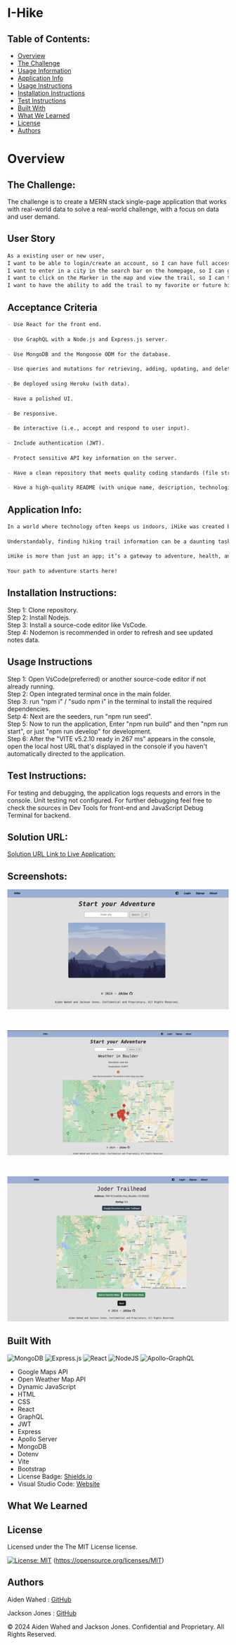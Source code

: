 # I-Hike

## Table of Contents:

- [Overview](#Overview)
- [The Challenge](#The-Challenge)
- [Usage Information](#Usage-Information)
- [Application Info](#Application-Info)
- [Usage Instructions](#Usage-Instructions)
- [Installation Instructions](#Installation-Instructions)
- [Test Instructions](#Test-Instructions)
- [Built With](#Built-With)
- [What We Learned](#What-We-Learned)
- [License](#License)
- [Authors](#Authors)

# Overview

## The Challenge:

The challenge is to create a MERN stack single-page application that works with real-world data to solve a real-world challenge, with a focus on data and user demand.

## User Story

```md
As a existing user or new user,
I want to be able to login/create an account, so I can have full access to the I-Hike site.
I want to enter in a city in the search bar on the homepage, so I can get a map of nearby trails.
I want to click on the Marker in the map and view the trail, so I can then be redirected to the specific trail page displaying a map, trail info, and directions.
I want to have the ability to add the trail to my favorite or future hikes list, so I can view my hikes via the myHikes page with the ability to also remove said hikes.
```

## Acceptance Criteria

```md
- Use React for the front end.

- Use GraphQL with a Node.js and Express.js server.

- Use MongoDB and the Mongoose ODM for the database.

- Use queries and mutations for retrieving, adding, updating, and deleting data.

- Be deployed using Heroku (with data).

- Have a polished UI.

- Be responsive.

- Be interactive (i.e., accept and respond to user input).

- Include authentication (JWT).

- Protect sensitive API key information on the server.

- Have a clean repository that meets quality coding standards (file structure, naming conventions, best practices for class and id naming conventions, indentation, high-quality comments, etc.).

- Have a high-quality README (with unique name, description, technologies used, screenshot, and link to deployed application).
```

## Application Info:

```md
In a world where technology often keeps us indoors, iHike was created by two programmers with a passion to reconnect with nature and the great outdoors for everyone. We recognized a gap in the market for an all-encompassing hiking app that caters to all adventuring hikers, whether their skill level is beginner, intermediate, or seasoned adventurists.

Understandably, finding hiking trail information can be a daunting task, especially in unfamiliar land areas. This challenge often deters people from exploring new hikes and enjoying the physical and mental health benefits that come with spending time in nature. With iHike, we aim to make the discovery of new trails as simple and accessible as possible. By allowing users to input their city and instantly access a curated list of nearby hikes, complete with detailed descriptions, and difficulty levels, we provide a seamless solution.

iHike is more than just an app; it’s a gateway to adventure, health, and a deeper appreciation for the natural landscape around us. Our motivation is to empower people to explore the beauty around them, build connections with fellow hikers, and make every hike a memorable and enriching experience. Join us on this journey and let iHike be your guide to the great outdoors.

Your path to adventure starts here!
```

## Installation Instructions:

Step 1: Clone repository.
<br>
Step 2: Install Nodejs.
<br>
Step 3: Install a source-code editor like VsCode.
<br>
Step 4: Nodemon is recommended in order to refresh and see updated notes data.

## Usage Instructions

Step 1: Open VsCode(preferred) or another source-code editor if not already running.
<br>
Step 2: Open integrated terminal once in the main folder.
<br>
Step 3: run "npm i" / "sudo npm i" in the terminal to install the required dependencies.
<br>
Setp 4: Next are the seeders, run "npm run seed".
<br>
Step 5: Now to run the application, Enter "npm run build" and then "npm run start", or just "npm run develop" for development.
<br>
Step 6: After the "VITE v5.2.10 ready in 267 ms" appears in the console, open the local host URL that's displayed in the console if you haven't automatically directed to the application.

## Test Instructions:

For testing and debugging, the application logs requests and errors in the console. Unit testing not configured. For further debugging feel free to check the sources in Dev Tools for front-end and JavaScript Debug Terminal for backend.

## Solution URL:

[Solution URL Link to Live Application:]()

## Screenshots:

![Home](./assets/images/home.png)

<br>

![Maps](./assets/images/map.png)

<br>

![Trail](./assets/images/trail.png)

## Built With

![MongoDB](https://img.shields.io/badge/MongoDB-%234ea94b.svg?style=for-the-badge&logo=mongodb&logoColor=white)
![Express.js](https://img.shields.io/badge/express.js-%23404d59.svg?style=for-the-badge&logo=express&logoColor=%2361DAFB)
![React](https://img.shields.io/badge/react-%2320232a.svg?style=for-the-badge&logo=react&logoColor=%2361DAFB)
![NodeJS](https://img.shields.io/badge/node.js-6DA55F?style=for-the-badge&logo=node.js&logoColor=white)
![Apollo-GraphQL](https://img.shields.io/badge/-ApolloGraphQL-311C87?style=for-the-badge&logo=apollo-graphql)

- Google Maps API
- Open Weather Map API
- Dynamic JavaScript
- HTML
- CSS
- React
- GraphQL
- JWT
- Express
- Apollo Server
- MongoDB
- Dotenv
- Vite
- Bootstrap
- License Badge: [Shields.io](https://shields.io/)
- Visual Studio Code: [Website](https://code.visualstudio.com/)

## What We Learned

## License

Licensed under the The MIT License license.

[![License: MIT](https://img.shields.io/badge/License-MIT-yellow.svg)](https://opensource.org/licenses/MIT) (https://opensource.org/licenses/MIT)

## Authors

Aiden Wahed : [GitHub](https://github.com/prismhead26)
<br>

Jackson Jones : [GitHub](https://github.com/jacksonjjones)

© 2024 Aiden Wahed and Jackson Jones. Confidential and Proprietary. All Rights Reserved.
